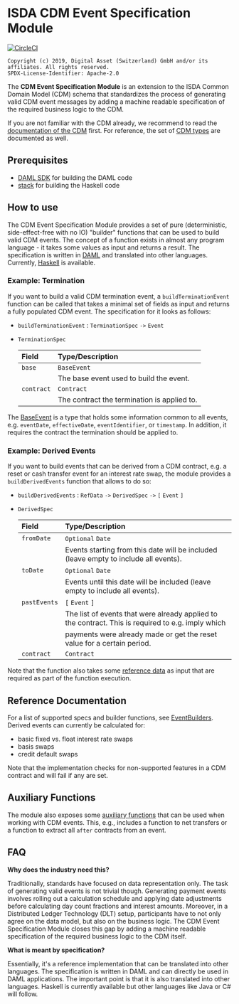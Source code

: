 # ISDA CDM Event Specification Module
[![CircleCI](https://circleci.com/gh/digital-asset/lib-cdm-event-specification-module.svg?style=svg)](https://circleci.com/gh/digital-asset/lib-cdm-event-specification-module)


    Copyright (c) 2019, Digital Asset (Switzerland) GmbH and/or its affiliates. All rights reserved.
    SPDX-License-Identifier: Apache-2.0

The **CDM Event Specification Module** is an extension to the ISDA Common Domain Model (CDM) schema that standardizes the process of generating valid CDM event messages by adding a machine readable specification of the required business logic to the CDM.

If you are not familiar with the CDM already, we recommend to read the [documentation of the CDM](https://portal.cdm.rosetta-technology.io) first. For reference, the set of [CDM types](docs/autogen/CdmTypes.md) are documented as well.

## Prerequisites

* [DAML SDK](https://daml.com/) for building the DAML code
* [stack](https://docs.haskellstack.org/en/stable/README/) for building the Haskell code

## How to use

The CDM Event Specification Module provides a set of pure (deterministic, side-effect-free with no IO) "builder" functions that can be used to build valid CDM events. The concept of a function exists in almost any program language - it takes some values as input and returns a result. The specification is written in [DAML](daml) and translated into other languages. Currently, [Haskell](haskell) is available.


### Example: Termination
If you want to build a valid CDM termination event, a `buildTerminationEvent` function can be called that takes a minimal set of fields as input and returns a fully populated CDM event. The specification for it looks as follows:

* `buildTerminationEvent` : `TerminationSpec` `->` `Event`

* `TerminationSpec`

  | Field      | Type/Description |
  | :--------- | :----------------
  | `base`     | `BaseEvent`
  |            | The base event used to build the event.
  | `contract` | `Contract`
  |            | The contract the termination is applied to.

The [BaseEvent](docs/autogen/EventBuilder.md) is a type that holds some information common to all events, e.g. `eventDate`, `effectiveDate`, `eventIdentifier`, or `timestamp`. In addition, it requires the contract the termination should be applied to.

### Example: Derived Events
If you want to build events that can be derived from a CDM contract, e.g. a reset or cash transfer event for an interest rate swap, the module provides a `buildDerivedEvents` function that allows to do so:

* `buildDerivedEvents` : `RefData` `->` `DerivedSpec` `->` `[` `Event` `]`

* `DerivedSpec`

  | Field        | Type/Description |
  | :----------- | :----------------
  | `fromDate`   | `Optional` `Date`
  |              | Events starting from this date will be included (leave empty to include all events).
  | `toDate`     | `Optional` `Date`
  |              | Events until this date will be included (leave empty to include all events).
  | `pastEvents` | `[` `Event` `]`
  |              | The list of events that were already applied to the contract. This is required to e.g. imply which
  |              | payments were already made or get the reset value for a certain period.
  | `contract`   | `Contract`

Note that the function also takes some [reference data](docs/autogen/RefData.md) as input that are required as part of the function execution.

## Reference Documentation

For a list of supported specs and builder functions, see [EventBuilders](docs/autogen/EventBuilder.md). Derived events can currently be calculated for:
* basic fixed vs. float interest rate swaps
* basis swaps
* credit default swaps

Note that the implementation checks for non-supported features in a CDM contract and will fail if any are set.

## Auxiliary Functions

The module also exposes some [auxiliary functions](docs/autogen/Auxiliary.md) that can be used when working with CDM events. This, e.g., includes a function to net transfers or a function to extract all `after` contracts from an event.

## FAQ

**Why does the industry need this?**

Traditionally, standards have focused on data representation only. The task of generating valid events is not trivial though. Generating payment events involves rolling out a calculation schedule and applying date adjustments before calculating day count fractions and interest amounts. Moreover, in a Distributed Ledger Technology (DLT) setup, participants have to not only agree on the data model, but also on the business logic. The CDM Event Specification Module closes this gap by adding a machine readable specification of the required business logic to the CDM itself.

**What is meant by specification?**

Essentially, it's a reference implementation that can be translated into other languages. The specification is written in DAML and can directly be used in DAML applications. The important point is that it is also translated into other languages. Haskell is currently available but other languages like Java or C# will follow.
